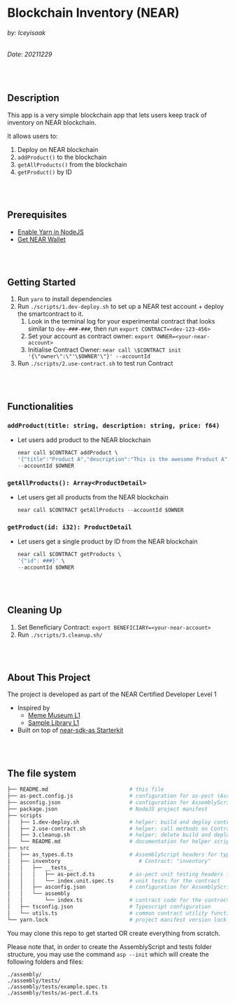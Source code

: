 # Blockchain Inventory (NEAR)
###### by: Iceyisaak 
###### Date: 20211229
<br>

## Description

This app is a very simple blockchain app that lets users keep track of inventory on NEAR blockchain.
 
It allows users to:

1. Deploy on NEAR blockchain
2. `addProduct()` to the blockchain
3. `getAllProducts()` from the blockchain
4. `getProduct()` by ID
<br>
<br>

## Prerequisites
- [Enable Yarn in NodeJS](https://yarnpkg.com/getting-started/install)
- [Get NEAR Wallet](https://wallet.testnet.near.org/)
<br>
<br>

## Getting Started
1. Run `yarn` to install dependencies
2. Run `./scripts/1.dev-deploy.sh` to set up a NEAR test account + deploy the smartcontract to it.
   1. Look in the terminal log for your experimental contract that looks similar to `dev-###-###`, then run `export CONTRACT=<dev-123-456>`
   2. Set your account as contract owner: `export OWNER=<your-near-account>`
   3. Initialise Contract Owner: `near call \$CONTRACT init '{\"owner\":\"'\$OWNER'\"}' --accountId`
3. Run `./scripts/2.use-contract.sh` to test run Contract
<br>
<br>

## Functionalities

### `addProduct(title: string, description: string, price: f64)`

- Let users add product to the NEAR blockchain
  
  ```ts
  near call $CONTRACT addProduct \
  '{"title":"Product A","description":"This is the awesome Product A","price":9.99}' \
  --accountId $OWNER
  ```

### `getAllProducts(): Array<ProductDetail>`

- Let users get all products from the NEAR blockchain
  
  ```ts
  near call $CONTRACT getAllProducts --accountId $OWNER
  ```

### `getProduct(id: i32): ProductDetail`

- Let users get a single product by ID from the NEAR blockchain

  ```ts
  near call $CONTRACT getProducts \
  '{"id": ###}' \
  --accountId $OWNER
  ```
<br>
<br>


## Cleaning Up
1. Set Beneficiary Contract: `export BENEFICIARY=<your-near-account>`
2. Run `./scripts/3.cleanup.sh/`
<br>
<br>

## About This Project
The project is developed as part of the NEAR Certified Developer Level 1
- Inspired by 
  - [Meme Museum L1](https://github.com/Learn-NEAR/NCD.L1.sample--meme-museum)
  - [Sample Library L1](https://github.com/Learn-NEAR/NCD.L1.sample--library)
- Built on top of [near-sdk-as Starterkit](https://github.com/Learn-NEAR/starter--near-sdk-as) 
<br>
<br>

## The file system

```sh
├── README.md                          # this file
├── as-pect.config.js                  # configuration for as-pect (AssemblyScript unit testing)
├── asconfig.json                      # configuration for AssemblyScript compiler (supports multiple contracts)
├── package.json                       # NodeJS project manifest
├── scripts
│   ├── 1.dev-deploy.sh                # helper: build and deploy contracts
│   ├── 2.use-contract.sh              # helper: call methods on ContractPromise
│   ├── 3.cleanup.sh                   # helper: delete build and deploy artifacts
│   └── README.md                      # documentation for helper scripts
├── src
│   ├── as_types.d.ts                  # AssemblyScript headers for type hints
│   ├── inventory                         # Contract: "inventory"
│   │   ├── __tests__
│   │   │   ├── as-pect.d.ts           # as-pect unit testing headers for type hints
│   │   │   └── index.unit.spec.ts     # unit tests for the contract
│   │   ├── asconfig.json              # configuration for AssemblyScript compiler (one per contract)
│   │   └── assembly
│   │       └── index.ts               # contract code for the contract
│   ├── tsconfig.json                  # Typescript configuration
│   └── utils.ts                       # common contract utility functions
└── yarn.lock                          # project manifest version lock
```

You may clone this repo to get started OR create everything from scratch.

Please note that, in order to create the AssemblyScript and tests folder structure, you may use the command `asp --init` which will create the following folders and files:

```
./assembly/
./assembly/tests/
./assembly/tests/example.spec.ts
./assembly/tests/as-pect.d.ts
```
